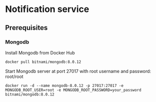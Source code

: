 # Notification service

## Prerequisites

### Mongodb
Install Mongodb from Docker Hub

`docker pull bitnami/mongodb:8.0.12`

Start Mongodb server at port 27017 with root username and password: root/root

`docker run -d --name mongodb-8.0.12 -p 27017:27017 -e MONGODB_ROOT_USER=root -e MONGODB_ROOT_PASSWORD=your_password bitnami/mongodb:8.0.12`